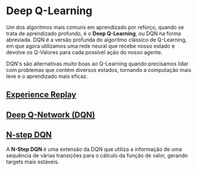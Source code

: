 # Deep Q-Learning

Um dos algoritmos mais comuns em aprendizado por reforço, quando se trata de aprendizado profundo, é o **Deep Q-Learning**, ou DQN na forma abreviada. DQN é a versão profunda do algoritmo clássico de Q-Learning, em que agora utilizamos uma rede neural que recebe nosso estado e devolve os Q-Valores para cada possível ação do nosso agente.

DQN's são alternativas muito boas ao Q-Learning quando precisamos lidar com problemas que contém diversos estados, tornando a computação mais leve e o aprendizado mais eficaz.

## [Experience Replay](Experience%20Replay)

## [Deep Q-Network (DQN)](Deep%20Q-Network)

## [N-step DQN](N-step%20DQN)

A **N-Step DQN** é uma extensão da DQN que utiliza a informação de uma sequência de várias transições para o cálculo da função de valor, gerando targets mais estáveis.
